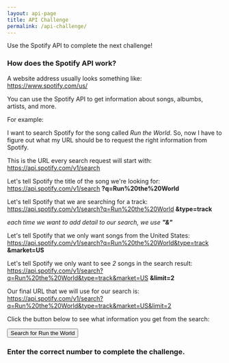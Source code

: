 ```yaml
---
layout: api-page
title: API Challenge
permalink: /api-challenge/
---
```


Use the Spotify API to complete the next challenge!

### How does the Spotify API work?
A website address usually looks something like: 
https://www.spotify.com/us/

You can use the Spotify API to get information about songs, albumbs, artists, and more. 

For example:

I want to search Spotify for the song called *Run the World*. So, now I have to figure out what my URL should be to request the right information from Spotify. 

This is the URL every search request will start with:
https://api.spotify.com/v1/search

Let's tell Spotify the title of the song we're looking for:
https://api.spotify.com/v1/search **?q=Run%20the%20World**

Let's tell Spotify that we are searching for a track:
https://api.spotify.com/v1/search?q=Run%20the%20World **&type=track**

*each time we want to add detail to our search, we use **"&"***

Let's tell Spotify that we only want songs from the United States:
https://api.spotify.com/v1/search?q=Run%20the%20World&type=track **&market=US**

Let's tell Spotify we only want to see *2* songs in the search result:
https://api.spotify.com/v1/search?q=Run%20the%20World&type=track&market=US **&limit=2**

Our final URL that we will use for our search is:
https://api.spotify.com/v1/search?q=Run%20the%20World&type=track&market=US&limit=2

Click the button below to see what information you get from the search:

<button name="button" onclick="https://mknawalaniec.github.io/spotify-search/">Search for Run the World</button>



### Enter the correct number to complete the challenge.

